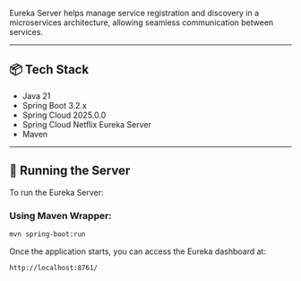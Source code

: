 Eureka Server helps manage service registration and discovery in a microservices architecture, allowing seamless communication between services.

---

## 📦 Tech Stack

- Java 21
- Spring Boot 3.2.x
- Spring Cloud 2025.0.0
- Spring Cloud Netflix Eureka Server
- Maven

---
## 🚀 Running the Server
To run the Eureka Server:
### Using Maven Wrapper:
```bash
mvn spring-boot:run
```
Once the application starts, you can access the Eureka dashboard at:
```bash
http://localhost:8761/
```